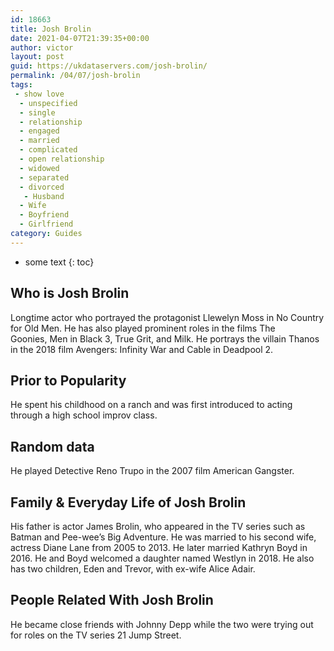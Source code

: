 ```yaml
---
id: 18663
title: Josh Brolin
date: 2021-04-07T21:39:35+00:00
author: victor
layout: post
guid: https://ukdataservers.com/josh-brolin/
permalink: /04/07/josh-brolin
tags:
 - show love
  - unspecified
  - single
  - relationship
  - engaged
  - married
  - complicated
  - open relationship
  - widowed
  - separated
  - divorced
   - Husband
  - Wife
  - Boyfriend
  - Girlfriend
category: Guides
---
```


* some text
{: toc}


## Who is Josh Brolin



Longtime actor who portrayed the protagonist Llewelyn Moss in No Country for Old Men. He has also played prominent roles in the films The Goonies, Men in Black 3, True Grit, and Milk. He portrays the villain Thanos in the 2018 film Avengers: Infinity War and Cable in Deadpool 2. 

                
                
                
## Prior to Popularity



He spent his childhood on a ranch and was first introduced to acting through a high school improv class.

                
                
                
## Random data



He played Detective Reno Trupo in the 2007 film American Gangster.

                
                
                
## Family & Everyday Life of Josh Brolin



His father is actor James Brolin, who appeared in the TV series such as Batman and Pee-wee&#8217;s Big Adventure. He was married to his second wife, actress Diane Lane from 2005 to 2013. He later married Kathryn Boyd in 2016. He and Boyd welcomed a daughter named Westlyn in 2018. He also has two children, Eden and Trevor, with ex-wife Alice Adair. 

                
                
                
## People Related With Josh Brolin



He became close friends with Johnny Depp while the two were trying out for roles on the TV series 21 Jump Street.

                
              
            
          
          
          